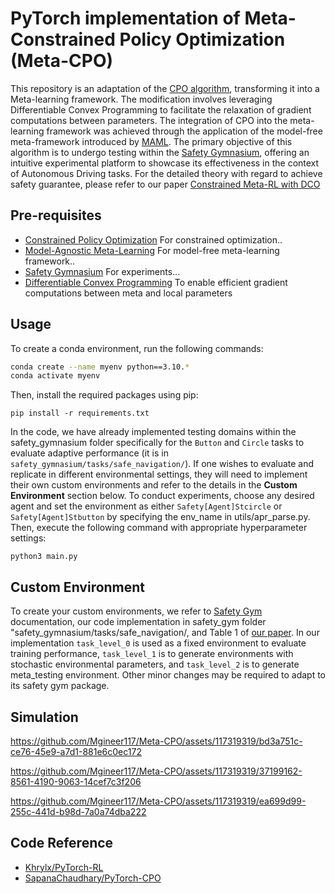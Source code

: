# PyTorch implementation of Meta-Constrained Policy Optimization (Meta-CPO)
This repository is an adaptation of the [CPO algorithm](https://proceedings.mlr.press/v70/achiam17a/achiam17a.pdf), transforming it into a Meta-learning framework. The modification involves leveraging Differentiable Convex Programming to facilitate the relaxation of gradient computations between parameters. The integration of CPO into the meta-learning framework was achieved through the application of the model-free meta-framework introduced by [MAML](https://proceedings.mlr.press/v70/finn17a/finn17a.pdf). The primary objective of this algorithm is to undergo testing within the [Safety Gymnasium](https://github.com/PKU-Alignment/safety-gymnasium), offering an intuitive experimental platform to showcase its effectiveness in the context of Autonomous Driving tasks. For the detailed theory with regard to achieve safety guarantee, please refer to our paper [Constrained Meta-RL with DCO](https://arxiv.org/pdf/2312.10230.pdf) 

## Pre-requisites
- [Constrained Policy Optimization](https://proceedings.mlr.press/v70/achiam17a/achiam17a.pdf) For constrained optimization..
- [Model-Agnostic Meta-Learning](https://proceedings.mlr.press/v70/finn17a/finn17a.pdf) For model-free meta-learning framework..
- [Safety Gymnasium](https://github.com/PKU-Alignment/safety-gymnasium) For experiments... 
- [Differentiable Convex Programming](https://locuslab.github.io/2019-10-28-cvxpylayers/) To enable efficient gradient computations between meta and local parameters


## Usage
To create a conda environment, run the following commands:

```bash
conda create --name myenv python==3.10.*
conda activate myenv
```
Then, install the required packages using pip:
```
pip install -r requirements.txt
```


In the code, we have already implemented testing domains within the safety_gymnasium folder specifically for the ```Button``` and ```Circle``` tasks to evaluate adaptive performance (it is in ```safety_gymnasium/tasks/safe_navigation/```). If one wishes to evaluate and replicate in different environmental settings, they will need to implement their own custom environments and refer to the details in the **Custom Environment** section below. To conduct experiments, choose any desired agent and set the environment as either ```Safety[Agent]Stcircle``` or ```Safety[Agent]Stbutton``` by specifying the env_name in utils/apr_parse.py. Then, execute the following command with appropriate hyperparameter settings:

```
python3 main.py
```


## Custom Environment
To create your custom environments, we refer to [Safety Gym](https://safety-gymnasium.readthedocs.io/en/latest/components_of_environments/tasks/task_example.html) documentation, our code implementation in safety_gym folder "safety_gymnasium/tasks/safe_navigation/, and Table 1 of [our paper](https://ojs.aaai.org/index.php/AAAI/article/view/30088/31916). In our implementation ```task_level_0``` is used as a fixed environment to evaluate training performance, ```task_level_1``` is to generate environments with stochastic environmental parameters, and ```task_level_2``` is to generate meta_testing environment. Other minor changes may be required to adapt to its safety gym package.


## Simulation


https://github.com/Mgineer117/Meta-CPO/assets/117319319/bd3a751c-ce76-45e9-a7d1-881e6c0ec172 

https://github.com/Mgineer117/Meta-CPO/assets/117319319/37199162-8561-4190-9063-14cef7c3f206

https://github.com/Mgineer117/Meta-CPO/assets/117319319/ea699d99-255c-441d-b98d-7a0a74dba222

## Code Reference
* [Khrylx/PyTorch-RL](https://github.com/Khrylx/PyTorch-RL)
* [SapanaChaudhary/PyTorch-CPO](https://github.com/SapanaChaudhary/PyTorch-CPO)


